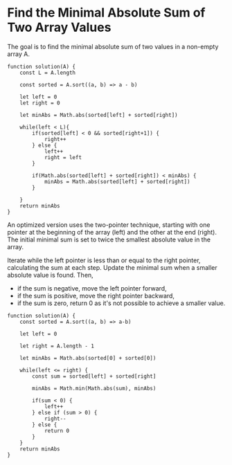 # Find the Minimal Absolute Sum of Two Array Values

The goal is to find the minimal absolute sum of two values in a non-empty array A.

```
function solution(A) {
    const L = A.length

    const sorted = A.sort((a, b) => a - b)

    let left = 0
    let right = 0

    let minAbs = Math.abs(sorted[left] + sorted[right])

    while(left < L){
        if(sorted[left] < 0 && sorted[right+1]) {
            right++
        } else {
            left++
            right = left
        }
        
        if(Math.abs(sorted[left] + sorted[right]) < minAbs) {
            minAbs = Math.abs(sorted[left] + sorted[right])
        }
        
    }
    return minAbs
}
```

An optimized version uses the two-pointer technique, starting with one pointer at the beginning of the array (left) and the other at the end (right).
The initial minimal sum is set to twice the smallest absolute value in the array.

Iterate while the left pointer is less than or equal to the right pointer, calculating the sum at each step.
Update the minimal sum when a smaller absolute value is found. Then, 
- if the sum is negative, move the left pointer forward, 
- if the sum is positive, move the right pointer backward, 
- if the sum is zero, return 0 as it's not possible to achieve a smaller value.

```
function solution(A) {
    const sorted = A.sort((a, b) => a-b)

    let left = 0

    let right = A.length - 1

    let minAbs = Math.abs(sorted[0] + sorted[0])

    while(left <= right) {
        const sum = sorted[left] + sorted[right]

        minAbs = Math.min(Math.abs(sum), minAbs)

        if(sum < 0) {
            left++
        } else if (sum > 0) {
            right--
        } else {
            return 0
        }
    }
    return minAbs
}
```
